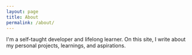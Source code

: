 ```yaml
---
layout: page
title: About
permalink: /about/
---
```


I'm a self-taught developer and lifelong learner. On this site, I write about my personal projects, learnings, and aspirations.
